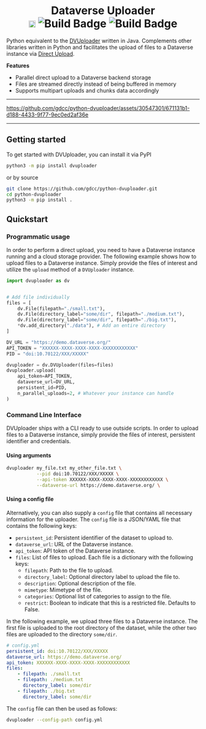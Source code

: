 <h1 align="center">
  Dataverse Uploader</br>
  <a href="https://badge.fury.io/py/dvuploader"><img src="https://badge.fury.io/py/dvuploader.svg" alt="PyPI version" height="18"></a>
  <img src="https://img.shields.io/badge/python-3.9 | 3.10 | 3.11-blue.svg" alt="Build Badge">
  <img src="https://github.com/gdcc/python-dvuploader/actions/workflows/test.yml/badge.svg" alt="Build Badge">
</h1>

Python equivalent to the [DVUploader](https://github.com/GlobalDataverseCommunityConsortium/dataverse-uploader) written in Java. Complements other libraries written in Python and facilitates the upload of files to a Dataverse instance via [Direct Upload](https://guides.dataverse.org/en/latest/developers/s3-direct-upload-api.html).

**Features**

* Parallel direct upload to a Dataverse backend storage
* Files are streamed directly instead of being buffered in memory
* Supports multipart uploads and chunks data accordingly

-----

https://github.com/gdcc/python-dvuploader/assets/30547301/671131b1-d188-4433-9f77-9ec0ed2af36e

-----

## Getting started

To get started with DVUploader, you can install it via PyPI

```bash
python3 -m pip install dvuploader
```

or by source

```bash
git clone https://github.com/gdcc/python-dvuploader.git
cd python-dvuploader
python3 -m pip install .
```

## Quickstart

### Programmatic usage

In order to perform a direct upload, you need to have a Dataverse instance running and a cloud storage provider. The following example shows how to upload files to a Dataverse instance. Simply provide the files of interest and utilize the `upload` method of a `DVUploader` instance.

```python
import dvuploader as dv


# Add file individually
files = [
    dv.File(filepath="./small.txt"),
    dv.File(directory_label="some/dir", filepath="./medium.txt"),
    dv.File(directory_label="some/dir", filepath="./big.txt"),
    *dv.add_directory("./data"), # Add an entire directory
]

DV_URL = "https://demo.dataverse.org/"
API_TOKEN = "XXXXXX-XXXX-XXXX-XXXX-XXXXXXXXXXXX"
PID = "doi:10.70122/XXX/XXXXX"

dvuploader = dv.DVUploader(files=files)
dvuploader.upload(
    api_token=API_TOKEN,
    dataverse_url=DV_URL,
    persistent_id=PID,
    n_parallel_uploads=2, # Whatever your instance can handle
)
```

### Command Line Interface

DVUploader ships with a CLI ready to use outside scripts. In order to upload files to a Dataverse instance, simply provide the files of interest, persistent identifier and credentials.

#### Using arguments

```bash
dvuploader my_file.txt my_other_file.txt \
           --pid doi:10.70122/XXX/XXXXX \
           --api-token XXXXXX-XXXX-XXXX-XXXX-XXXXXXXXXXXX \
           --dataverse-url https://demo.dataverse.org/ \
```

#### Using a config file

Alternatively, you can also supply a `config` file that contains all necessary information for the uploader. The `config` file is a JSON/YAML file that contains the following keys:

* `persistent_id`: Persistent identifier of the dataset to upload to.
* `dataverse_url`: URL of the Dataverse instance.
* `api_token`: API token of the Dataverse instance.
* `files`: List of files to upload. Each file is a dictionary with the following keys:
  * `filepath`: Path to the file to upload.
  * `directory_label`: Optional directory label to upload the file to.
  * `description`: Optional description of the file.
  * `mimetype`: Mimetype of the file.
  * `categories`: Optional list of categories to assign to the file.
  * `restrict`: Boolean to indicate that this is a restricted file. Defaults to False.

In the following example, we upload three files to a Dataverse instance. The first file is uploaded to the root directory of the dataset, while the other two files are uploaded to the directory `some/dir`.

```yaml
# config.yml
persistent_id: doi:10.70122/XXX/XXXXX
dataverse_url: https://demo.dataverse.org/
api_token: XXXXXX-XXXX-XXXX-XXXX-XXXXXXXXXXXX
files:
    - filepath: ./small.txt
    - filepath: ./medium.txt
      directory_label: some/dir
    - filepath: ./big.txt
      directory_label: some/dir
```

The `config` file can then be used as follows:

```bash
dvuploader --config-path config.yml
```
